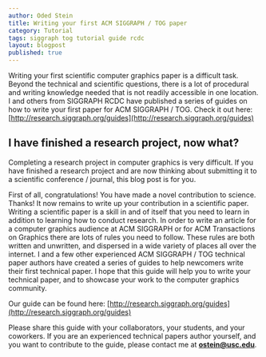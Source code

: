 ```yaml
---
author: Oded Stein
title: Writing your first ACM SIGGRAPH / TOG paper
category: Tutorial
tags: siggraph tog tutorial guide rcdc
layout: blogpost
published: true
---
```



Writing your first scientific computer graphics paper is a difficult task.
Beyond the technical and scientific questions, there is a lot of procedural and
writing knowledge needed that is not readily accessible in one location.
I and others from SIGGRAPH RCDC have published a series of guides on how to
write your first paper for ACM SIGGRAPH / TOG.
Check it out here:
[http://research.siggraph.org/guides](http://research.siggraph.org/guides)

<!-- more -->


## I have finished a research project, now what?

Completing a research project in computer graphics is very difficult.
If you have finished a research project and are now thinking about submitting
it to a scientific conference / journal, this blog post is for you.

First of all, congratulations!
You have made a novel contribution to science.
Thanks!
It now remains to write up your contribution in a scientific paper.
Writing a scientific paper is a skill in and of itself that you need to learn
in addition to learning how to conduct research.
In order to write an article for a computer graphics audience at ACM SIGGRAPH or
for ACM Transactions on Graphics there are lots of rules you need to follow.
These rules are both written and unwritten, and dispersed in a wide variety of
places all over the internet.
I and a few other experienced ACM SIGGRAPH / TOG technical paper authors have
created a series of guides to help newcomers write their first technical paper.
I hope that this guide will help you to write your technical paper, and to
showcase your work to the computer graphics community.

Our guide can be found here:
[http://research.siggraph.org/guides](http://research.siggraph.org/guides)

Please share this guide with your collaborators, your students, and your
coworkers.
If you are an experienced technical papers author yourself, and you want to
contribute to the guide, please contact me at
**ostein@usc.edu**.


